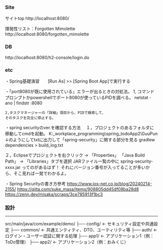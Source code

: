 ### Site
サイトtop
http://localhost:8080/

揮発性リスト：Forgotten Mimolette
http://localhost:8080/forgotten_mimolette

### DB
http://localhost:8080/h2-console/login.do

### etc
・Spring基礎演習　　[Run As] >> [Spring Boot App]で実行する

・「port8080が既に使用されている」エラーが出るときの対処法。
	1, コマンドプロンプトかpowershellでポート8080が使っているPIDを調べる。
	netstat -ano | findstr :8080

	2,タスクマネージャーの「詳細」項目から、PIDで検索して、
	そのタスクを完全に停止する。
	
・spring securityのver.を確認する方法　
１，プロジェクトのあるフォルダに移動してcmdを起動。
K:\_workplace_programming\spring_todoApp2\GuuPun
↓のようにしてtxtに出力して「spring-security」に関する部分を見る
gradlew dependencies > build_log.txt

２，Eclipseでプロジェクトを右クリック → 「Properties」
「Java Build Path」 → 「Libraries」タブを選択
JARファイル一覧の中に spring-security-xxxx.jar ってのがあるはず！
それにバージョン番号が入ってることが多いから、そこ見れば一発でわかるよ。

・Spring Securityの書き方参考
https://www.ios-net.co.jp/blog/20240214-2155/
https://qiita.com/suke_masa/items/908805dd45df08ba28d8
https://zenn.dev/misaka/scraps/3ce785913f1bc3

### 設計
- - - - - - - - - - - - - - - - - - - - - - - - - - - - - - - - - - - - - - - - - - - - 
src/main/java/com/example/demo/
├── config/            ← セキュリティ設定や共通設定
├── common/            ← 共通エンティティ、DTO、ユーティリティ等
├── auth/              ← ログイン・ユーザー認証に関する処理
├── app1/              ← アプリケーション1（例：ToDo管理）
├── app2/              ← アプリケーション2（例：おみくじ）
